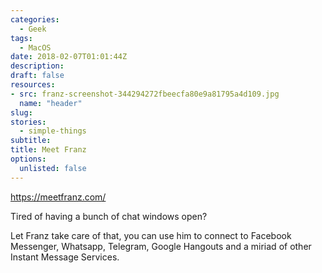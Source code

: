 ```yaml
---
categories: 
  - Geek
tags:
  - MacOS
date: 2018-02-07T01:01:44Z
description: 
draft: false
resources: 
- src: franz-screenshot-344294272fbeecfa80e9a81795a4d109.jpg
  name: "header"
slug:
stories: 
  - simple-things
subtitle: 
title: Meet Franz
options:
  unlisted: false
---
```


https://meetfranz.com/

Tired of having a bunch of chat windows open?

Let Franz take care of that, you can use him to connect to Facebook Messenger, Whatsapp, Telegram, Google Hangouts and a miriad of other Instant Message Services.
<!--more-->